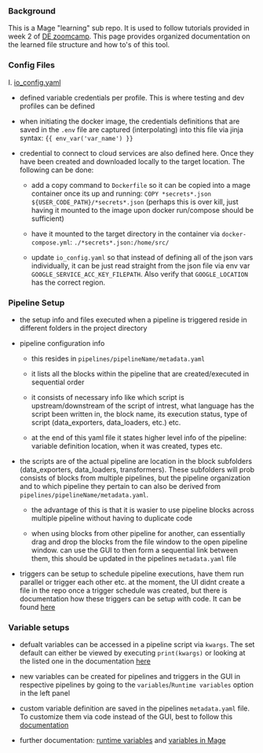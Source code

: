 ### Background 

This is a Mage "learning" sub repo. It is used to follow tutorials provided in week 2 of [DE zoomcamp](https://github.com/DataTalksClub/data-engineering-zoomcamp/tree/main/02-workflow-orchestration). This page provides organized documentation on the learned file structure and how to's of this tool.

### Config Files

I. [io_config.yaml](./magic-zoomcamp/io_config.yaml)

* defined variable credentials per profile. This is where testing and dev profiles can be defined 

* when initiating the docker image, the credentials definitions that are saved in the `.env` file are captured (interpolating) into this file via jinja syntax: `{{ env_var('var_name') }}`

* credential to connect to cloud services are also defined here. Once they have been created and downloaded locally to the target location. The following can be done: 

    - add a copy command to `Dockerfile` so it can be copied into a mage container once its up and running: `COPY *secrets*.json ${USER_CODE_PATH}/*secrets*.json` (perhaps this is over kill, just having it mounted to the image upon docker run/compose should be sufficient)

    - have it mounted to the target directory in the container via `docker-compose.yml`: `./*secrets*.json:/home/src/` 

    - update `io_config.yaml` so that instead of defining all of the json vars individually, it can be just read straight from the json file via env var `GOOGLE_SERVICE_ACC_KEY_FILEPATH`. Also verify that `GOOGLE_LOCATION` has the correct region. 

### Pipeline Setup 

- the setup info and files executed when a pipeline is triggered reside in different folders in the project directory 

- pipeline configuration info 

    * this resides in `pipelines/pipelineName/metadata.yaml`

    * it lists all the blocks within the pipeline that are created/executed in sequential order

    * it consists of necessary info like which script is upstream/downstream of the script of intrest, what language has the script been written in, the block name, its execution status, type of script (data_exporters, data_loaders, etc.) etc.

    * at the end of this yaml file it states higher level info of the pipeline: variable definition location, when it was created, types etc. 

- the scripts are of the actual pipeline are location in the block subfolders (data_exporters, data_loaders, transformers). These subfolders will prob consists of blocks from multiple pipelines, but the pipeline organization and to which pipeline they pertain to can also be derived from `pipelines/pipelineName/metadata.yaml`.

    * the advantage of this is that it is wasier to use pipeline blocks across multiple pipeline without having to duplicate code 

    * when using blocks from other pipeline for another, can essentially drag and drop the blocks from the file window to the open pipeline window. can use the GUI to then form a sequential link between them, this should be updated in the pipelines `metadata.yaml` file

- triggers can be setup to schedule pipeline executions, have them run parallel or trigger each other etc. at the moment, the UI didnt create a file in the repo once a trigger schedule was created, but there is documentation how these triggers can be setup with code. It can be found [here](https://docs.mage.ai/orchestration/triggers/configure-triggers-in-code)

### Variable setups 

- defualt variables can be accessed in a pipeline script via `kwargs`. The set default can either be viewed by executing `print(kwargs)` or looking at the listed one in the documentation [here](https://docs.mage.ai/getting-started/runtime-variable#using-runtime-variables)

- new variables can be created for pipelines and triggers in the GUI in respective pipelines by going to the `variables`/`Runtime variables` option in the left panel 

- custom variable definition are saved in the pipelines `metadata.yaml` file. To customize them via code instead of the GUI, best to follow this [documentation](https://docs.mage.ai/getting-started/runtime-variable#using-runtime-variables)

- further documentation: [runtime variables](https://docs.mage.ai/getting-started/runtime-variable) and [variables in Mage](https://docs.mage.ai/development/variables/overview)
